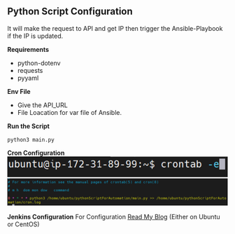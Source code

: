 ## Python Script Configuration
It will make the request to API and get IP then trigger the Ansible-Playbook if the IP is updated.

**Requirements**
- python-dotenv
- requests
- pyyaml

**Env File**

- Give the API_URL
- File Loacation for var file of Ansible.

**Run the Script**

    python3 main.py

**Cron Configuration**
![cron1.1](https://raw.githubusercontent.com/Shashwatsingh22/Dynamically-Firwall-Update/python-script/cronConfig/cron1.PNG)
![cron1.2](https://raw.githubusercontent.com/Shashwatsingh22/Dynamically-Firwall-Update/python-script/cronConfig/cron2.PNG)

**Jenkins Configuration**
For Configuration [Read My Blog](https://towardsaws.com/installation-of-jenkins-on-rhel8-8f7bd5c87d40) (Either on Ubuntu or CentOS)